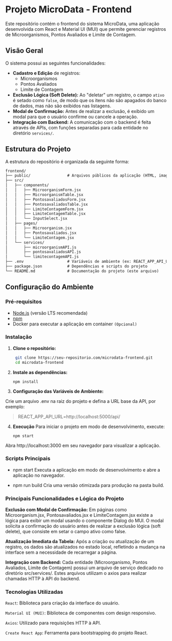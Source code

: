 # Projeto MicroData - Frontend

Este repositório contém o frontend do sistema MicroData, uma aplicação desenvolvida com React e Material UI (MUI) que permite gerenciar registros de Microorganismos, Pontos Avaliados e Limite de Contagem.

## Visão Geral

O sistema possui as seguintes funcionalidades:
- **Cadastro e Edição** de registros:
  - Microorganismos
  - Pontos Avaliados
  - Limite de Contagem
- **Exclusão Lógica (Soft Delete):** Ao "deletar" um registro, o campo `ativo` é setado como `false`, de modo que os itens não são apagados do banco de dados, mas não são exibidos nas listagens.
- **Modal de Confirmação:** Antes de realizar a exclusão, é exibido um modal para que o usuário confirme ou cancele a operação.
- **Integração com Backend:** A comunicação com o backend é feita através de APIs, com funções separadas para cada entidade no diretório `services/`.

## Estrutura do Projeto

A estrutura do repositório é organizada da seguinte forma:

```markdown
frontend/
├── public/                # Arquivos públicos da aplicação (HTML, imagens, manifest, etc)
├── src/
│   ├── components/ 
│   │   ├── MicroorganismForm.jsx
│   │   ├── MicroorganismTable.jsx
│   │   ├── PontosavaliadosForm.jsx
│   │   ├── PontosavaliadosTable.jsx
│   │   ├── LimiteContagemForm.jsx
│   │   ├── LimiteContagemTable.jsx
│   │   └── InputSelect.jsx
│   ├── pages/
│   │   ├── Microorganism.jsx
│   │   ├── Pontosavaliados.jsx
│   │   └── LimiteContagem.jsx
│   └── services/
│       ├── microorganismAPI.js
│       ├── pontosavaliadosAPI.js
│       └── limitecontagemAPI.js
├── .env                   # Variáveis de ambiente (ex: REACT_APP_API_URL)
├── package.json           # Dependências e scripts do projeto
└── README.md              # Documentação do projeto (este arquivo)
```

## Configuração do Ambiente

### Pré-requisitos

- [Node.js](https://nodejs.org/) (versão LTS recomendada)
- [npm](https://www.npmjs.com/)
- Docker para executar a aplicação em container `(Opcional)`

### Instalação

1. **Clone o repositório:**

   ```bash
    git clone https://seu-repositorio.com/microdata-frontend.git
    cd microdata-frontend
   ```
2. **Instale as dependências:**
    ``` 
    npm install
    ```

3. **Configuração das Variáveis de Ambiente:**

Crie um arquivo .env na raiz do projeto e defina a URL base da API, por exemplo:

> REACT_APP_API_URL=http://localhost:5000/api/


4. **Execução**
Para iniciar o projeto em modo de desenvolvimento, execute:
    ```
    npm start
    ``` 
Abra http://localhost:3000 em seu navegador para visualizar a aplicação.

### Scripts Principais
- npm start
Executa a aplicação em modo de desenvolvimento e abre a aplicação no navegador.

- npm run build
Cria uma versão otimizada para produção na pasta build.

### Principais Funcionalidades e Lógica do Projeto
**Exclusão com Modal de Confirmação:**
Em páginas como Microorganism.jsx, Pontosavaliados.jsx e LimiteContagem.jsx existe a lógica para exibir um modal usando o componente Dialog do MUI.
O modal solicita a confirmação do usuário antes de realizar a exclusão lógica (soft delete), que consiste em setar o campo ativo como false.

**Atualização Imediata da Tabela:**
Após a criação ou atualização de um registro, os dados são atualizados no estado local, refletindo a mudança na interface sem a necessidade de recarregar a página.

**Integração com Backend:**
Cada entidade (Microorganismo, Pontos Avaliados, Limite de Contagem) possui um arquivo de serviço dedicado no diretório src/services/.
Estes arquivos utilizam o axios para realizar chamadas HTTP à API do backend.

### Tecnologias Utilizadas
`React`: Biblioteca para criação da interface do usuário.

`Material UI (MUI)`: Biblioteca de componentes com design responsivo.

`Axios`: Utilizado para requisições HTTP à API.

`Create React App`: Ferramenta para bootstrapping do projeto React.